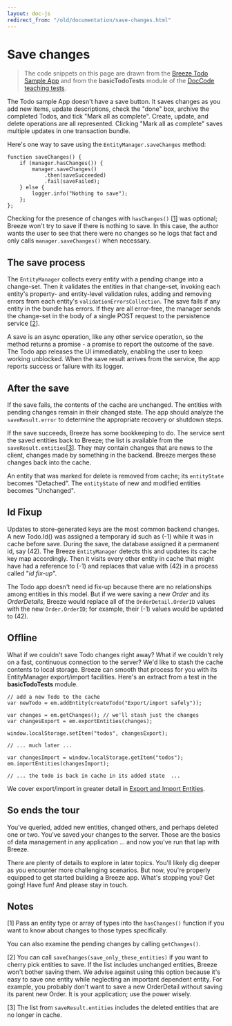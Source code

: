 ```yaml
---
layout: doc-js
redirect_from: "/old/documentation/save-changes.html"
---
```

# Save changes

> The code snippets on this page are drawn from the <a href="/doc-samples/about-todo">Breeze Todo Sample App</a> and from the **basicTodoTests** module of the <a href="/doc-samples/doccode">DocCode teaching tests</a>.

The Todo sample App doesn't have a save button. It saves changes as you add new items, update descriptions, check the "done" box, archive the completed Todos, and tick "Mark all as complete". Create, update, and delete operations are all represented. Clicking "Mark all as complete" saves multiple updates in one transaction bundle.

Here's one way to save using the `EntityManager.saveChanges` method:

    function saveChanges() {
        if (manager.hasChanges()) {
            manager.saveChanges()
                .then(saveSucceeded)
                .fail(saveFailed);
        } else {
            logger.info("Nothing to save");
        };
    };

Checking for the presence of changes with `hasChanges()` [<a href="#note 1">1</a>] was optional; Breeze won't try to save if there is nothing to save. In this case, the author wants the user to see that there were no changes so he logs that fact and only calls `manager.saveChanges()` when necessary.

## The save process

The `EntityManager` collects every entity with a pending change into a change-set. Then it validates the entities in that change-set, invoking each entity's property- and entity-level validation rules, adding and removing errors from each entity's `validationErrorsCollection`. The save fails if any entity in the bundle has errors. If they are all error-free, the manager sends the change-set in the body of a single POST request to the persistence service [<a href="#note 2">2</a>].

A save is an async operation, like any other service operation, so the method returns a promise - a promise to report the outcome of the save.  The Todo app releases the UI immediately, enabling the user to keep working unblocked. When the save result arrives from the service, the app reports success or failure with its logger.

## After the save

If the save fails, the contents of the cache are unchanged. The entities with pending changes remain in their changed state. The app should analyze the `saveResult.error` to determine the appropriate recovery or shutdown steps.

If the save succeeds, Breeze has some bookkeeping to do. The service sent the saved entities back to Breeze; the list is available from the `saveResult.entities`[<a href="#note 3">3</a>]. They may contain changes that are news to the client, changes made by something in the backend.  Breeze merges these changes back into the cache.

An entity that was marked for delete is removed from cache; its `entityState` becomes "Detached". The `entityState` of new and modified entities becomes "Unchanged".

## Id Fixup

Updates to store-generated keys are the most common backend changes. A new Todo.Id() was assigned a temporary id such as (-1) while it was in cache before save.  During the save, the database assigned it a permanent id, say (42). The Breeze `EntityManager` detects this and updates its cache key map accordingly. Then it visits every other entity in cache that might have had a reference to (-1) and replaces that value with (42) in a process called "*id fix-up*".

The Todo app doesn't need id fix-up because there are no relationships among entities in this model. But if we were saving a new *Order* and its *OrderDetails*, Breeze would replace all of the `OrderDetail.OrderID` values with the new `Order.OrderID`; for example, their (-1) values would be updated to (42).

## Offline

What if we couldn't save Todo changes right away? What if we couldn't rely on a fast, continuous connection to the server? We'd like to stash the cache contents to local storage. Breeze can smooth that process for you with its EntityManager export/import facilities. Here's an extract from a test in the **basicTodoTests** module.

    // add a new Todo to the cache
    var newTodo = em.addEntity(createTodo("Export/import safely"));
    
    var changes = em.getChanges(); // we'll stash just the changes
    var changesExport = em.exportEntities(changes);
    
    window.localStorage.setItem("todos", changesExport);
    
    // ... much later ...
    
    var changesImport = window.localStorage.getItem("todos");
    em.importEntities(changesImport);
    
    // ... the todo is back in cache in its added state  ...

We cover export/import in greater detail in <a href="/doc-js/export-import">Export and Import Entities</a>.

## So ends the tour

You've queried, added new entities, changed others, and perhaps deleted one or two. You've saved your changes to the server. Those are the basics of data management in any application ... and now you've run that lap with Breeze.

There are plenty of details to explore in later topics. You'll likely dig deeper as you encounter more challenging scenarios. But now, you're properly equipped to get started building a Breeze app. What's stopping you? Get going! Have fun! And please stay in touch.

## Notes

<a name="note 1"></a>[1] Pass an entity type or array of types into the `hasChanges()` function if you want to know about changes to those types specifically.

You can also examine the pending changes by calling `getChanges()`.

<a name="note 2"></a>[2] You can call `saveChanges(save_only_these_entities)` if you want to cherry pick entities to save. If the list includes unchanged entities, Breeze won't bother saving them. We advise against using this option because it's easy to save one entity while neglecting an important dependent entity. For example, you probably don't want to save a new OrderDetail without saving its parent new Order. It is your application; use the power wisely.

<a name="note 3"></a>[3] The list from `saveResult.entities` includes the deleted entities that are no longer in cache.
